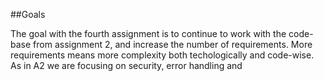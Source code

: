 ##Goals

The goal with the fourth assignment is to continue to work with the code-base from assignment 2, 
and increase the number of requirements.
More requirements means more complexity both techologically and code-wise. As in A2 we are focusing on security, error handling and 

